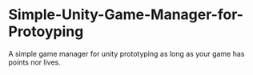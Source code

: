 # Simple-Unity-Game-Manager-for-Protoyping

A simple game manager for unity prototyping as long as your game has points nor lives.
